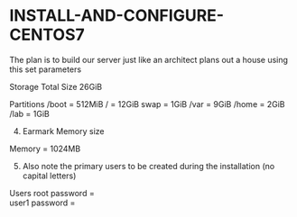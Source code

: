 # INSTALL-AND-CONFIGURE-CENTOS7

The plan is to build our server just like an architect plans out a house using this set parameters

Storage	Total Size 26GiB

Partitions
/boot	=	512MiB
/		=	12GiB
swap	=	1GiB
/var		=	9GiB
/home	=	2GiB
/lab		=	1GiB

4.	Earmark Memory size

Memory 	=	1024MB

5.	Also note the primary users to be created during the installation (no capital letters)

Users
root		password	=	
user1	password	=	



